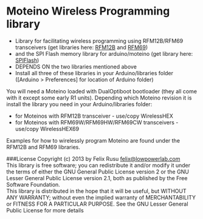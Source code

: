 Moteino Wireless Programming library
=======

 * Library for facilitating wireless programming using RFM12B/RFM69 transceivers (get libraries here: [RFM12B](https://github.com/LowPowerLab/RFM12B) and [RFM69](https://github.com/LowPowerLab/RFM69))
 * and the SPI Flash memory library for arduino/moteino (get library here: [SPIFlash](http://github.com/LowPowerLab/SPIFlash))
 * DEPENDS ON the two libraries mentioned above
 * Install all three of these libraries in your Arduino/libraries folder ([Arduino > Preferences] for location of Arduino folder)
 
 You will need a Moteino loaded with DualOptiboot bootloader (they all come with it except some early R1 units).
 Depending which Moteino revision it is install the library you need in your Arduino/libraries folder:
 - for Moteinos with RFM12B transceiver - use/copy WirelessHEX
 - for Moteinos with RFM69W/RFM69HW/RFM69CW transceivers - use/copy WirelessHEX69
 
 Examples for how to wirelessly program Moteino are found under the RFM12B and RFM69 libraries.

###License
Copyright (c) 2013 by Felix Rusu <felix@lowpowerlab.com>
<br/>
This library is free software; you can redistribute it and/or modify it under the terms of either the GNU General Public License version 2 or the GNU Lesser General Public License version 2.1, both as published by the Free Software Foundation.
<br/>
This library is distributed in the hope that it will be useful, but WITHOUT ANY WARRANTY; without even the implied warranty of MERCHANTABILITY or FITNESS FOR A PARTICULAR PURPOSE.  See the GNU Lesser General Public License for more details
